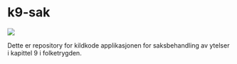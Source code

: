 # k9-sak

![](https://github.com/navikt/fp-felles/workflows/Bygg%20og%20deploy/badge.svg)

Dette er repository for kildkode applikasjonen for saksbehandling av ytelser i kapittel 9 i folketrygden. 
